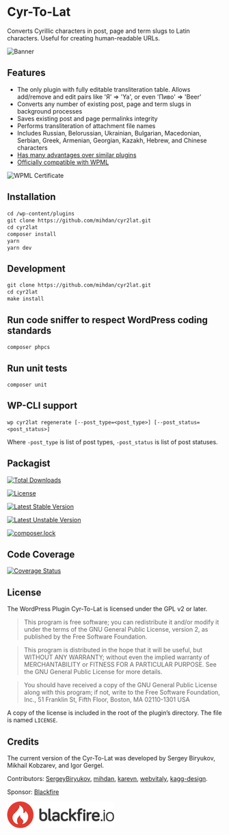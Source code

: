 # Cyr-To-Lat

Converts Cyrillic characters in post, page and term slugs to Latin characters. Useful for creating human-readable URLs.

![Banner](./.wordpress-org/banner-772x250.png)

## Features

* The only plugin with fully editable transliteration table. Allows add/remove and edit pairs like 'Я' => 'Ya', or even 'Пиво' => 'Beer'
* Converts any number of existing post, page and term slugs in background processes
* Saves existing post and page permalinks integrity
* Performs transliteration of attachment file names
* Includes Russian, Belorussian, Ukrainian, Bulgarian, Macedonian, Serbian, Greek, Armenian, Georgian, Kazakh, Hebrew, and Chinese characters
* [Has many advantages over similar plugins](https://kagg.eu/en/the-benefits-of-cyr-to-lat/)
* [Officially compatible with WPML](https://wpml.org/plugin/cyr-to-lat/)

![WPML Certificate](./.wordpress-org/Cyr-To-Lat---WPML-Compatibility-Certificate-240x250.png)

## Installation

```
cd /wp-content/plugins
git clone https://github.com/mihdan/cyr2lat.git
cd cyr2lat
composer install
yarn
yarn dev
```

## Development

```
git clone https://github.com/mihdan/cyr2lat.git
cd cyr2lat
make install
```

## Run code sniffer to respect WordPress coding standards

```
composer phpcs
```

## Run unit tests

```
composer unit
```

## WP-CLI support

```
wp cyr2lat regenerate [--post_type=<post_type>] [--post_status=<post_status>]
```

Where
  `-post_type` is list of post types,
  `-post_status` is list of post statuses.

## Packagist

[![Total Downloads](https://poser.pugx.org/mihdan/cyr2lat/downloads)](https://packagist.org/packages/mihdan/cyr2lat)

[![License](https://poser.pugx.org/mihdan/cyr2lat/license)](https://packagist.org/packages/mihdan/cyr2lat)

[![Latest Stable Version](https://poser.pugx.org/mihdan/cyr2lat/v/stable)](https://packagist.org/packages/mihdan/cyr2lat)

[![Latest Unstable Version](https://poser.pugx.org/mihdan/cyr2lat/v/unstable)](https://packagist.org/packages/mihdan/cyr2lat)

[![composer.lock](https://poser.pugx.org/mihdan/cyr2lat/composerlock)](https://packagist.org/packages/mihdan/cyr2lat)

## Code Coverage

[![Coverage Status](https://coveralls.io/repos/github/mihdan/cyr2lat/badge.svg?branch=master)](https://coveralls.io/github/mihdan/cyr2lat?branch=master)

## License

The WordPress Plugin Cyr-To-Lat is licensed under the GPL v2 or later.

> This program is free software; you can redistribute it and/or modify it under the terms of the GNU General Public License, version 2, as published by the Free Software Foundation.

> This program is distributed in the hope that it will be useful, but WITHOUT ANY WARRANTY; without even the implied warranty of MERCHANTABILITY or FITNESS FOR A PARTICULAR PURPOSE. See the GNU General Public License for more details.

> You should have received a copy of the GNU General Public License along with this program; if not, write to the Free Software Foundation, Inc., 51 Franklin St, Fifth Floor, Boston, MA 02110-1301 USA

A copy of the license is included in the root of the plugin’s directory. The file is named `LICENSE`.

## Credits

The current version of the Cyr-To-Lat was developed by Sergey Biryukov, Mikhail Kobzarev, and Igor Gergel.

Contributors: [SergeyBiryukov](https://github.com/SergeyBiryukov), [mihdan](https://github.com/mihdan), [karevn](https://github.com/karevn), [webvitaly](https://github.com/webvitaly), [kagg-design](https://github.com/kagg-design).

Sponsor: [Blackfire](https://www.blackfire.io/)

![Blackfire Logo](./.wordpress-org/blackfire-io_secondary_horizontal_transparent-250x62.png)
